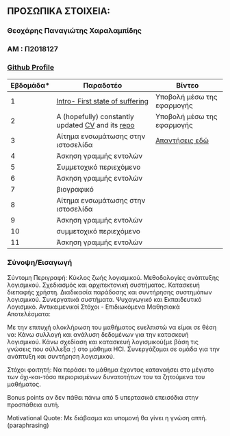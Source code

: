 ## ΠΡΟΣΩΠΙΚΑ ΣΤΟΙΧΕΙΑ:

### Θεοχάρης Παναγιώτης Χαραλαμπίδης
### ΑΜ : Π2018127
### [Github Profile](https://github.com/runtheorun-exe/)

| Εβδομάδα* | Παραδοτέο |  Βίντεο |
| --- | --- | --- |
| 1 | [Intro- First state of suffering](https://github.com/runtheorun-exe/sw/blob/2018127/projects/2018127/readme.md#%CF%83%CF%8D%CE%BD%CE%BF%CF%88%CE%B7%CE%B5%CE%B9%CF%83%CE%B1%CE%B3%CF%89%CE%B3%CE%AE) | Υποβολή μέσω της εφαρμογής |
| 2 | A (hopefully) constantly updated [CV](https://runtheorun-exe.github.io/online-cv/) and its [repo](https://github.com/runtheorun-exe/online-cv) | Υποβολή μέσω της εφαρμογής |
| 3 | Αίτημα ενσωμάτωσης στην ιστοσελίδα | [Απαντήσεις εδώ](https://github.com/runtheorun-exe/sw/blob/2018127/projects/2018127/video-quiz/week3.md) |
| 4 | Άσκηση γραμμής εντολών |
| 5 | Συμμετοχικό περιεχόμενο |
| 6 | Άσκηση γραμμής εντολών |
| 7 | βιογραφικό |
| 8 | Αίτημα ενσωμάτωσης στην ιστοσελίδα |
| 9 | Άσκηση γραμμής εντολών |
| 10 | συμμετοχικό περιεχόμενο |
| 11 | Άσκηση γραμμής εντολών |

### Σύνοψη/Εισαγωγή
Σύντομη Περιγραφή:
Κύκλος ζωής λογισμικού. Μεθοδολογίες ανάπτυξης λογισμικού. Σχεδιασμός και αρχιτεκτονική συστήματος. Κατασκευή διεπαφής χρήστη. Διαδικασία παράδοσης και συντήρησης συστημάτων λογισμικού. Συνεργατικά συστήματα. Ψυχαγωγικό και Εκπαιδευτικό Λογισμικό.
Αντικειμενικοί Στόχοι - Επιδιωκόμενα Μαθησιακά Αποτελέσματα:

  Με την επιτυχή ολοκλήρωση του μαθήματος ευελπιστώ να είμαι σε θέση να:
      Κάνω συλλογή και ανάλυση δεδομένων για την κατασκευή λογισμικού.
      Κάνω σχεδίαση και κατασκευή λογισμικού(με βάση τις γνώσεις που σύλλεξα ;) στο μάθημα HCI.
      Συνεργάζομαι σε ομάδα για την ανάπτυξη και συντήρηση λογισμικού.
        
Στόχοι φοιτητή: Να περάσει το μάθημα έχοντας κατανοήσει στο μέγιστο των όχι-και-τόσο περιορισμένων δυνατοτήτων του τα ζητούμενα του μαθήματος.

Bonus points αν δεν πάθει πάνω από 5 υπερτασικά επεισόδια στην προσπάθεια αυτή.

Motivational Quote: Με διάβασμα και υπομονή θα γίνει η γνώση απτή. (paraphrasing)
